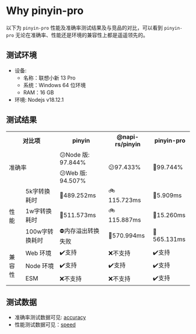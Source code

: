 # Why pinyin-pro

以下为 `pinyin-pro` 性能及准确率测试结果及与竞品的对比，可以看到 `pinyin-pro` 无论在准确率、性能还是环境的兼容性上都是遥遥领先的。

## 测试环境

- 设备:
  - 名称：联想小新 13 Pro
  - 系统：Windows 64 位环境
  - RAM：16 GB
- 环境: Nodejs v18.12.1

## 测试结果

<table>
    <tr>
        <th colspan="2">对比项</th>
        <th>pinyin</th>
        <th>@napi-rs/pinyin</th>
        <th>pinyin-pro</th>
    </tr>
    <tr>
        <td rowspan="2" colspan="2">准确率</td>
        <td>😕Node 版: 97.844%</td>
        <td rowspan="2">😕97.433%</td>
        <td rowspan="2">🤩99.744%</td>
    </tr>
    <tr>
        <td>😕Web 版: 94.507%	</td>
    </tr>
    <tr>
        <td rowspan="3">性能</td>
        <td>5k字转换耗时</td>
        <td>🐢489.252ms</td>
        <td>🚲115.723ms</td>
        <td>🚀5.909ms</td>
    </tr>
    <tr>
        <td>1w字转换耗时</td>
        <td>🐢511.573ms</td>
        <td>🚲115.887ms</td>
        <td>🚀15.260ms</td>
    </tr>
    <tr>
        <td>100w字转换耗时</td>
        <td>⛔内存溢出转换失败</td>
        <td>🚀570.994ms</td>
        <td>🚀565.131ms</td>
    </tr>
    <tr>
        <td rowspan="3">兼容性</td>
        <td>Web 环境</td>
        <td>✔️支持</td>
        <td>❌不支持</td>
        <td>✔️支持</td>
    </tr>
    <tr>
        <td>Node 环境</td>
        <td>✔️支持</td>
        <td>✔️支持</td>
        <td>✔️支持</td>
    </tr>
    <tr>
        <td>ESM</td>
        <td>❌不支持</td>
        <td>❌不支持</td>
        <td>✔️支持</td>
    </tr>
</table>

## 测试数据

- 准确率测试数据可见: [accuracy](https://github.com/zh-lx/pinyin-pro/blob/main/benchmark/accuracy.js)
- 性能测试数据可见：[speed](https://github.com/zh-lx/pinyin-pro/blob/main/benchmark/speed.js)
